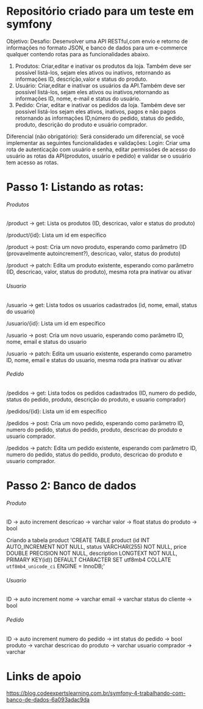 # Repositório criado para um teste em symfony

Objetivo:
Desafio: Desenvolver uma API RESTful,com envio e retorno de informações no formato JSON, e banco de dados para um e-commerce qualquer contendo rotas para as funcionalidades abaixo.
     
1. Produtos: Criar,editar e inativar os produtos da loja. Também deve ser possível listá-los, sejam eles ativos ou inativos, retornando as informações ID, descrição,valor e status do produto.
2. Usuário: Criar,editar e inativar os usuários da API.Também deve ser possível listá-los, sejam eles ativos ou inativos,retornando as informações ID, nome,  e-mail e status do usuário.
3. Pedido: Criar, editar e inativar os pedidos da loja. Também deve ser possível listá-los sejam eles ativos, inativos, pagos e não pagos retornando as informações ID,número do pedido, status do pedido, produto, descrição do produto e usuário comprador.

Diferencial (não obrigatório): Será considerado um diferencial, se você implementar as seguintes funcionalidades e validações:
Login: Criar uma rota de autenticação com usuário e senha, editar permissões de acesso do usuário as rotas da API(produtos, usuário e pedido) e validar se o usuário tem acesso as rotas.  

# Passo 1: Listando as rotas:

###### Produtos ######
/product -> get:
Lista os produtos (ID, descricao, valor e status do produto)

/product/{id}:
Lista um id em específico

/product -> post:
Cria um novo produto, esperando como parâmetro (ID (provavelmente autoincrement?), descricao, valor, status do produto)

/product -> patch:
Edita um produto existente, esperando como parâmetro (ID, descricao, valor, status do produto), mesma rota pra inativar ou ativar

###### Usuario ######
/usuario -> get:
Lista todos os usuarios cadastrados (id, nome, email, status do usuario)

/usuario/{id}:
Lista um id em específico

/usuario -> post:
Cria um novo usuario, esperando como parâmetro ID, nome, email e status do usuario

/usuario -> patch:
Edita um usuario existente, esperando como parametro ID, nome, email e status do usuario, mesma roda pra inativar ou ativar


###### Pedido ######
/pedidos -> get:
Lista todos os pedidos cadastrados (ID, numero do pedido, status do pedido, produto, descrição do produto, e usuario comprador)

/pedidos/{id}:
Lista um id em específico

/pedidos -> post:
Cria um novo pedido, esperando como parâmetro ID, numero do pedido, status do pedido, produto, descricao do produto e usuario comprador.

/pedidos -> patch:
Edita um pedido existente, esperando com parâmetro ID, numero do pedido, status do pedido, produto, descricao do produto e usuario comprador.

# Passo 2: Banco de dados

###### Produto ######
ID -> auto increment
descricao -> varchar
valor -> float
status do produto -> bool

Criando a tabela product
'CREATE TABLE product (id INT AUTO_INCREMENT NOT NULL, status VARCHAR(255) NOT NULL, price DOUBLE PRECISION NOT NULL, description LONGTEXT NOT NULL, PRIMARY KEY(id)) DEFAULT CHARACTER SET utf8mb4 COLLATE `utf8mb4_unicode_ci` ENGINE = InnoDB;'

###### Usuario ######
ID -> auto increment
nome -> varchar
email -> varchar
status do cliente -> bool

###### Pedido ######
ID -> auto increment
numero do pedido -> int
status do pedido -> bool
produto -> varchar
descricao do produto -> varchar
usuario comprador -> varchar



# Links de apoio 
https://blog.codeexpertslearning.com.br/symfony-4-trabalhando-com-banco-de-dados-6a093adac9da

